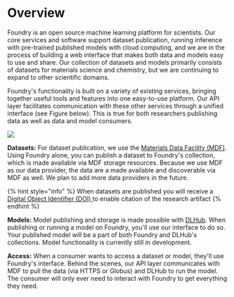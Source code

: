 # Overview

Foundry is an open source machine learning platform for scientists. Our core services and software support dataset publication, running inference with pre-trained published models with cloud computing, and we are in the process of building a web interface that makes both data and models easy to use and share. Our collection of datasets and models primarily consists of datasets for materials science and chemistry, but we are continuing to expand to other scientific domains.

Foundry's functionality is built on a variety of existing services, bringing together useful tools and features into one easy-to-use platform. Our API layer facilitates communication with these other services through a unified interface (see Figure below). This is true for both researchers publishing data as well as data and model consumers.

![](../../.gitbook/assets/foundry-overview.png)

**Datasets:** For dataset publication, we use the [Materials Data Facility (MDF)](https://materialsdatafacility.org/). Using Foundry alone, you can publish a dataset to Foundry's collection, which is made available via MDF storage resources. Because we use MDF as our data provider, the data are a made available and discoverable via MDF as well. We plan to add more data providers in the future.

{% hint style="info" %}
When datasets are published you will receive a [Digital Object Identifier (DOI) ](https://en.wikipedia.org/wiki/Digital\_object\_identifier)to enable citation of the research artifact
{% endhint %}

**Models:** Model publishing and storage is made possible with [DLHub](https://www.dlhub.org/). When publishing or running a model on Foundry, you'll use our interface to do so. Your published model will be a part of both Foundry and DLHub's collections. Model functionality is currently still in development.



**Access:** When a consumer wants to access a dataset or model, they'll use Foundry's interface. Behind the scenes, our API layer communicates with MDF to pull the data (via HTTPS or Globus) and DLHub to run the model. The consumer will only ever need to interact with Foundry to get everything they need.

